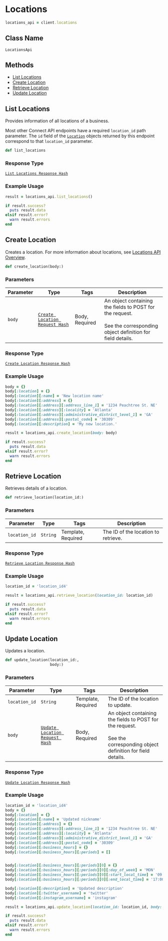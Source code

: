 # Locations

```ruby
locations_api = client.locations
```

## Class Name

`LocationsApi`

## Methods

* [List Locations](/doc/locations.md#list-locations)
* [Create Location](/doc/locations.md#create-location)
* [Retrieve Location](/doc/locations.md#retrieve-location)
* [Update Location](/doc/locations.md#update-location)

## List Locations

Provides information of all locations of a business.

Most other Connect API endpoints have a required `location_id` path parameter.
The `id` field of the [`Location`](#type-location) objects returned by this
endpoint correspond to that `location_id` parameter.

```ruby
def list_locations
```

### Response Type

[`List Locations Response Hash`](/doc/models/list-locations-response.md)

### Example Usage

```ruby
result = locations_api.list_locations()

if result.success?
  puts result.data
elsif result.error?
  warn result.errors
end
```

## Create Location

Creates a location.
For more information about locations, see [Locations API Overview](https://developer.squareup.com/docs/locations-api).

```ruby
def create_location(body:)
```

### Parameters

| Parameter | Type | Tags | Description |
|  --- | --- | --- | --- |
| `body` | [`Create Location Request Hash`](/doc/models/create-location-request.md) | Body, Required | An object containing the fields to POST for the request.<br><br>See the corresponding object definition for field details. |

### Response Type

[`Create Location Response Hash`](/doc/models/create-location-response.md)

### Example Usage

```ruby
body = {}
body[:location] = {}
body[:location][:name] = 'New location name'
body[:location][:address] = {}
body[:location][:address][:address_line_1] = '1234 Peachtree St. NE'
body[:location][:address][:locality] = 'Atlanta'
body[:location][:address][:administrative_district_level_1] = 'GA'
body[:location][:address][:postal_code] = '30309'
body[:location][:description] = 'My new location.'

result = locations_api.create_location(body: body)

if result.success?
  puts result.data
elsif result.error?
  warn result.errors
end
```

## Retrieve Location

Retrieves details of a location.

```ruby
def retrieve_location(location_id:)
```

### Parameters

| Parameter | Type | Tags | Description |
|  --- | --- | --- | --- |
| `location_id` | `String` | Template, Required | The ID of the location to retrieve. |

### Response Type

[`Retrieve Location Response Hash`](/doc/models/retrieve-location-response.md)

### Example Usage

```ruby
location_id = 'location_id4'

result = locations_api.retrieve_location(location_id: location_id)

if result.success?
  puts result.data
elsif result.error?
  warn result.errors
end
```

## Update Location

Updates a location.

```ruby
def update_location(location_id:,
                    body:)
```

### Parameters

| Parameter | Type | Tags | Description |
|  --- | --- | --- | --- |
| `location_id` | `String` | Template, Required | The ID of the location to update. |
| `body` | [`Update Location Request Hash`](/doc/models/update-location-request.md) | Body, Required | An object containing the fields to POST for the request.<br><br>See the corresponding object definition for field details. |

### Response Type

[`Update Location Response Hash`](/doc/models/update-location-response.md)

### Example Usage

```ruby
location_id = 'location_id4'
body = {}
body[:location] = {}
body[:location][:name] = 'Updated nickname'
body[:location][:address] = {}
body[:location][:address][:address_line_1] = '1234 Peachtree St. NE'
body[:location][:address][:locality] = 'Atlanta'
body[:location][:address][:administrative_district_level_1] = 'GA'
body[:location][:address][:postal_code] = '30309'
body[:location][:business_hours] = {}
body[:location][:business_hours][:periods] = []


body[:location][:business_hours][:periods][0] = {}
body[:location][:business_hours][:periods][0][:day_of_week] = 'MON'
body[:location][:business_hours][:periods][0][:start_local_time] = '09:00'
body[:location][:business_hours][:periods][0][:end_local_time] = '17:00'

body[:location][:description] = 'Updated description'
body[:location][:twitter_username] = 'twitter'
body[:location][:instagram_username] = 'instagram'

result = locations_api.update_location(location_id: location_id, body: body)

if result.success?
  puts result.data
elsif result.error?
  warn result.errors
end
```

